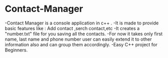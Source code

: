 # Contact-Manager

-Contact Manager is a console application in c++ .
-It is made to provide basic features like : Add contact ,serch contact,etc
-It creates a "number.txt" file for you saving all the contacts.
-For now it takes only first name, last name and phone number user can easily extend it to other information also and can group them accordingly.
-Easy C++ project for Beginners.

